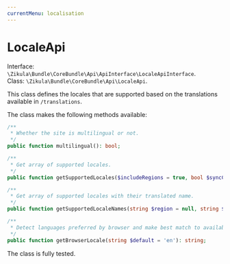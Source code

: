 ```yaml
---
currentMenu: localisation
---
```

# LocaleApi

Interface: `\Zikula\Bundle\CoreBundle\Api\ApiInterface\LocaleApiInterface`.  
Class: `\Zikula\Bundle\CoreBundle\Api\LocaleApi`.

This class defines the locales that are supported based on the translations available in `/translations`.

The class makes the following methods available:

```php
/**
 * Whether the site is multilingual or not.
 */
public function multilingual(): bool;

/**
 * Get array of supported locales.
 */
public function getSupportedLocales($includeRegions = true, bool $syncConfig = true): array;

/**
 * Get array of supported locales with their translated name.
 */
public function getSupportedLocaleNames(string $region = null, string $displayLocale = null, $includeRegions = true): array;

/**
 * Detect languages preferred by browser and make best match to available provided languages.
 */
public function getBrowserLocale(string $default = 'en'): string;
```

The class is fully tested.
